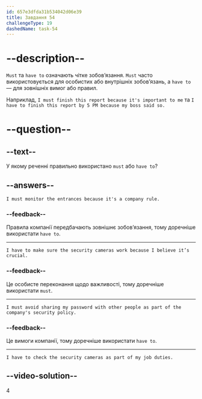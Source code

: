 ```yaml
---
id: 657e3dfda31b534042d06e39
title: Завдання 54
challengeType: 19
dashedName: task-54
---
```


# --description--

`Must` та `have to` означають чітке зобов’язання. `Must` часто використовується для особистих або внутрішніх зобов’язань, а `have to` — для зовнішніх вимог або правил.

Наприклад, `I must finish this report because it's important to me` та `I have to finish this report by 5 PM because my boss said so.`

# --question--

## --text--

У якому реченні правильно використано `must` або `have to`?

## --answers--

`I must monitor the entrances because it's a company rule.`

### --feedback--

Правила компанії передбачають зовнішнє зобов’язання, тому доречніше використати `have to`.

---

`I have to make sure the security cameras work because I believe it’s crucial.`

### --feedback--

Це особисте переконання щодо важливості, тому доречніше використати `must`.

---

`I must avoid sharing my password with other people as part of the company's security policy.`

### --feedback--

Це вимоги компанії, тому доречніше використати `have to`.

---

`I have to check the security cameras as part of my job duties.`

## --video-solution--

4
